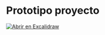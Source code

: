# Prototipo proyecto

[![Abrir en Excalidraw](https://img.shields.io/badge/Abrir%20en-Excalidraw-20b2aa?style=for-the-badge&logo=excalidraw&logoColor=white)](https://excalidraw.com/#json=8hjuVoV6_gSU4HAasRmDa,e_5Vs0mo05jyprjpgsMmeQ)